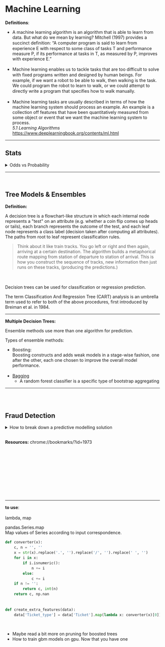 

# Machine Learning



**Definitions**: 

- A machine learning algorithm is an algorithm that is able to learn from data. But what do we mean by learning? Mitchell (1997) provides a succinct deﬁnition: “A computer program is said to learn from experience E with respect to some class of tasks T and performance measure P, if its performance at tasks in T, as measured by P, improves with experience E.” <br> <br>
- Machine learning enables us to tackle tasks that are too difficult to solve with ﬁxed programs written and designed by human beings.  For example, if we want a robot to be able to walk, then walking is the task. We could program the robot to learn to walk, or we could attempt to directly write a program that speciﬁes how to walk manually. <br><br>
- Machine learning tasks are usually described in terms of how the machine learning system should process an example. An example is a collection off features that have been quantitatively measured from some object or event that we want the machine learning system to process.
  <br>*5.1 Learning Algorithms* https://www.deeplearningbook.org/contents/ml.html
  
---
## Stats

<details>
  <summary>Odds vs Probability</summary>
  
  
[Odds vs Probability](https://www.youtube.com/watch?v=ARfXDSkQf1Y)
![Odds vs Probability](images/1.png)<br>
Above odds, below probability.<br>
![Odds vs Probability](images/2.png)
<br>
From probability to odds: <br>
0.625/0.375
<br>
</details>

---
<br>

## Tree Models & Ensembles 


**Definition:**


A decision tree is a flowchart-like structure in which each internal node represents a "test" on an attribute (e.g. whether a coin flip comes up heads or tails), each branch represents the outcome of the test, and each leaf node represents a class label (decision taken after computing all attributes). The paths from root to leaf represent classification rules.

> Think about it like train tracks. You go left or right and then again, arriving at a certain destination. The algorithm builds a metaphorical route mapping from station of departure to station of arrival. This is how you construct the sequence of tracks, new information then just runs on these tracks, (producing the predictions.) 

<br>
<br>
Decision trees can be used for classification or regression prediction.

The term Classification And Regression Tree (CART) analysis is an umbrella term used to refer to both of the above procedures, first introduced by Breiman et al. in 1984.

---

**Multiple Decision Trees:**

Ensemble methods use more than one algorithm for prediction. 

Types of ensemble methods: 
- Boosting: <br>
    Boosting constructs and adds weak models in a stage-wise fashion, one after the other, each one chosen to improve the overall model performance.
  <br><br>
- [Bagging](https://blog.mlreview.com/gradient-boosting-from-scratch-1e317ae4587d)
    - A random forest classifier is a specific type of bootstrap aggregating
---


<br>

<br>

## Fraud Detection

<details>
  <summary>How to break down a predictive modelling solution</summary>
  
<https://www.youtube.com/watch?v=Mssq4KvSWZM&ab_channel=DataScienceJay>
<https://www.interviewquery.com/questions/decision-tree-evaluation>

<br>

Let’s say you work as a data scientist at a bank.

You are tasked with building a decision tree model to predict if a borrower will pay back a personal loan they are taking out.

How would you evaluate whether using a decision tree algorithm is the correct model for the problem?

Let’s say you move forward with the decision tree model. How would you evaluate the performance of the model before deployment and after?

1. Context:
    - Determine banks objective: Growth vs profitability
        <br> (If 1 is pay backs loan and 0 is doesn't pay back loan.)
        - Growth: < 0.50% [decision threshold](Less confident of payback)
        - Profitability: > 0.50% (decision threshold) [More confident of payback]

2. Target Metric
    - How accurate is the current verison of the decision tree?
    - Baseline model
    - Imbalanced dataset (Absolute accuracy is bad measure):
        - Precision - Recall AUC score
        - F1 Score (Harmonic mean between Precision - Recall)
        - Accuracy:
            1. i.e. 95%
            2. 97% (+2% absolute or 2/95 +2.1% relative accuracy improvement)
            [This might be useful for explaining model accuracy to business. "We've achieved a x% improvement on the baseline model/pre existing model"]

3. (Solution)[https://youtu.be/Mssq4KvSWZM?list=LL&t=476]
    - Interpretability
    - Volume of historical data
    - Requirement in production
    - Accuracy

</details>
<br>

**Resources:**
chrome://bookmarks/?id=1973

<br>
<br>
<br>
<br>
<br>
<br>
<br>
<br>
<br>

---
**to use**: <Br><Br>
lambda, map

pandas.Series.map
<Br>
Map values of Series according to input correspondence.

```python
def converter(x):
    c, n = '', ''
    x = str(x).replace('.', '').replace('/', '').replace(' ', '')
    for i in x:
        if i.isnumeric():
            n += i
        else:
            c += i
    if n != '':
        return c, int(n)
    return c, np.nan


def create_extra_features(data):
    data['Ticket_type'] = data['Ticket'].map(lambda x: converter(x)[0])
```

<br>

- Maybe read a bit more on pruning for boosted trees
- How to train gbm models on gpu. Now that you have one
